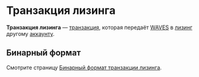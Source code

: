 # Транзакция лизинга

**Транзакция лизинга** — [транзакция](/ru/blockchain/transaction), которая передаёт [WAVES](/ru/blockchain/token/waves) в [лизинг](/ru/blockchain/leasing) другому [аккаунту](/ru/blockchain/account).

## Бинарный формат

Смотрите страницу [Бинарный формат транзакции лизинга](/ru/blockchain/binary-format/transaction-binary-format/leasing-transaction-binary-format).
